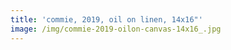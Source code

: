 ```yaml
---
title: 'commie, 2019, oil on linen, 14x16"'
image: /img/commie-2019-oilon-canvas-14x16_.jpg
---
```


